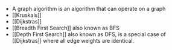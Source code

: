 - A graph algorithm is an algorithm that can operate on a graph
- [[Kruskals]]
- [[Dijkstras]]
- [[Breadth First Search]] also known as BFS
- [[Depth First Search]] also known as DFS, is a special case of [[Dijkstras]] where all edge weights are identical.